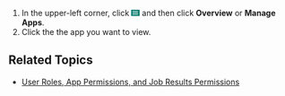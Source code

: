 1. In the upper-left corner, click ![menu button](images/menu-button.png) and then click **Overview** or **Manage Apps**. 
3. Click the the app you want to view.

## Related Topics
* [User Roles, App Permissions, and Job Results Permissions](app-permission-user-role.md)

